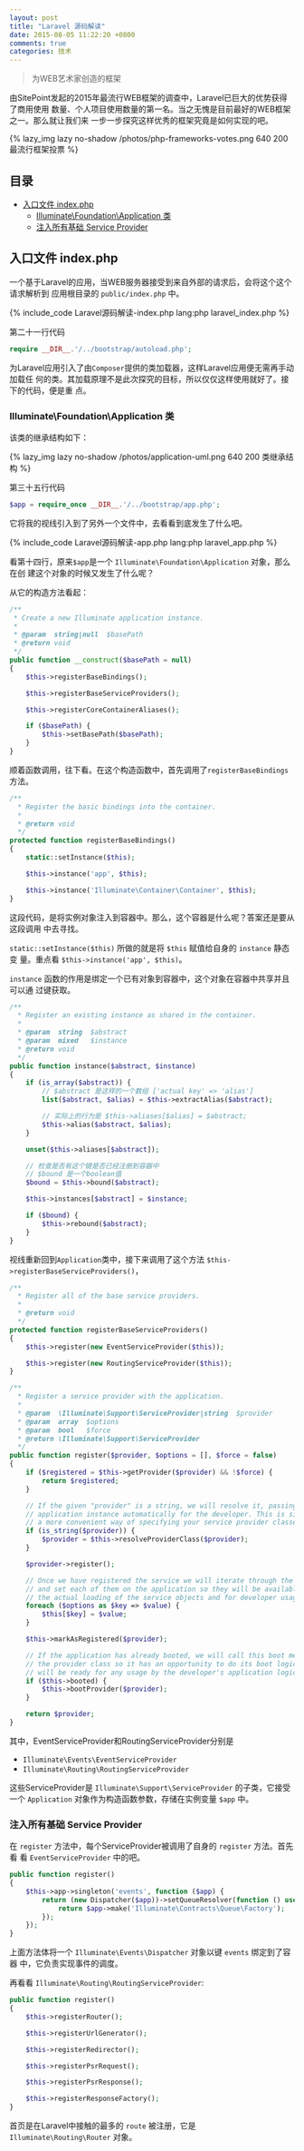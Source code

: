 ```yaml
---
layout: post
title: "Laravel 源码解读"
date: 2015-08-05 11:22:20 +0800
comments: true
categories: 技术
---
```

> 为WEB艺术家创造的框架

由SitePoint发起的2015年最流行WEB框架的调查中，Laravel已巨大的优势获得了商用使用
数量、个人项目使用数量的第一名。当之无愧是目前最好的WEB框架之一。那么就让我们来
一步一步探究这样优秀的框架究竟是如何实现的吧。

{% lazy_img lazy no-shadow /photos/php-frameworks-votes.png 640 200 最流行框架投票 %}

## 目录

+ [入口文件 index.php](#laravel-section-1)
  + [Illuminate\Foundation\Application 类](#laravel-section-1-1)
  + [注入所有基础 Service Provider](#laravel-section-1-2)

<i id="laravel-section-1"></i>
## 入口文件 index.php

一个基于Laravel的应用，当WEB服务器接受到来自外部的请求后，会将这个这个请求解析到
应用根目录的 `public/index.php` 中。

{% include_code Laravel源码解读-index.php lang:php laravel_index.php %}

第二十一行代码

``` php
require __DIR__.'/../bootstrap/autoload.php';
```

为Laravel应用引入了由`Composer`提供的类加载器，这样Laravel应用便无需再手动加载任
何的类。其加载原理不是此次探究的目标，所以仅仅这样使用就好了。接下的代码，便是重
点。

<i id="laravel-section-1-1"></i>
### Illuminate\Foundation\Application 类

该类的继承结构如下：

{% lazy_img lazy no-shadow /photos/application-uml.png 640 200 类继承结构 %}

第三十五行代码

``` php
$app = require_once __DIR__.'/../bootstrap/app.php';
```

它将我的视线引入到了另外一个文件中，去看看到底发生了什么吧。

{% include_code Laravel源码解读-app.php lang:php laravel_app.php %}

看第十四行，原来`$app`是一个 `Illuminate\Foundation\Application` 对象，那么在创
建这个对象的时候又发生了什么呢？

从它的构造方法看起：

``` php Illuminate\Foundation\Application 构造方法
/**
 * Create a new Illuminate application instance.
 *
 * @param  string|null  $basePath
 * @return void
 */
public function __construct($basePath = null)
{
    $this->registerBaseBindings();

    $this->registerBaseServiceProviders();

    $this->registerCoreContainerAliases();

    if ($basePath) {
        $this->setBasePath($basePath);
    }
}
```

顺着函数调用，往下看。在这个构造函数中，首先调用了`registerBaseBindings`方法。

``` php Illuminate\Foundation\Application#registerBaseBindings
/**
  * Register the basic bindings into the container.
  *
  * @return void
  */
protected function registerBaseBindings()
{
    static::setInstance($this);

    $this->instance('app', $this);

    $this->instance('Illuminate\Container\Container', $this);
}
```

这段代码，是将实例对象注入到容器中。那么，这个容器是什么呢？答案还是要从这段调用
中去寻找。

`static::setInstance($this)` 所做的就是将 `$this` 赋值给自身的 `instance` 静态变
量。重点看 `$this->instance('app', $this)`。

`instance` 函数的作用是绑定一个已有对象到容器中，这个对象在容器中共享并且可以通
过键获取。

``` php Illuminate\Container\Container#instance
/**
  * Register an existing instance as shared in the container.
  *
  * @param  string  $abstract
  * @param  mixed   $instance
  * @return void
  */
public function instance($abstract, $instance)
{
    if (is_array($abstract)) {
        // $abstract 是这样的一个数组 ['actual key' => 'alias']
        list($abstract, $alias) = $this->extractAlias($abstract);

        // 实际上的行为是 $this->aliases[$alias] = $abstract;
        $this->alias($abstract, $alias);
    }

    unset($this->aliases[$abstract]);

    // 检查是否有这个键是否已经注册到容器中
    // $bound 是一个boolean值
    $bound = $this->bound($abstract);

    $this->instances[$abstract] = $instance;

    if ($bound) {
        $this->rebound($abstract);
    }
}
```

视线重新回到`Application`类中，接下来调用了这个方法 `$this->registerBaseServiceProviders()`，

``` php Illuminate\Foundation\Application#registerBaseServiceProviders
/**
  * Register all of the base service providers.
  *
  * @return void
  */
protected function registerBaseServiceProviders()
{
    $this->register(new EventServiceProvider($this));

    $this->register(new RoutingServiceProvider($this));
}

/**
  * Register a service provider with the application.
  *
  * @param  \Illuminate\Support\ServiceProvider|string  $provider
  * @param  array  $options
  * @param  bool   $force
  * @return \Illuminate\Support\ServiceProvider
  */
public function register($provider, $options = [], $force = false)
{
    if ($registered = $this->getProvider($provider) && !$force) {
        return $registered;
    }

    // If the given "provider" is a string, we will resolve it, passing in the
    // application instance automatically for the developer. This is simply
    // a more convenient way of specifying your service provider classes.
    if (is_string($provider)) {
        $provider = $this->resolveProviderClass($provider);
    }

    $provider->register();

    // Once we have registered the service we will iterate through the options
    // and set each of them on the application so they will be available on
    // the actual loading of the service objects and for developer usage.
    foreach ($options as $key => $value) {
        $this[$key] = $value;
    }

    $this->markAsRegistered($provider);

    // If the application has already booted, we will call this boot method on
    // the provider class so it has an opportunity to do its boot logic and
    // will be ready for any usage by the developer's application logics.
    if ($this->booted) {
        $this->bootProvider($provider);
    }

    return $provider;
}
```

其中，EventServiceProvider和RoutingServiceProvider分别是

+ `Illuminate\Events\EventServiceProvider`
+ `Illuminate\Routing\RoutingServiceProvider`

这些ServiceProvider是 `Illuminate\Support\ServiceProvider` 的子类，它接受一个
`Application` 对象作为构造函数参数，存储在实例变量 `$app` 中。

<i id="laravel-section-1-2"></i>
### 注入所有基础 Service Provider

在 `register` 方法中，每个ServiceProvider被调用了自身的 `register` 方法。首先看
看 `EventServiceProvider` 中的吧。

``` php Illuminate\Events\EventServiceProvider#register
public function register()
{
    $this->app->singleton('events', function ($app) {
        return (new Dispatcher($app))->setQueueResolver(function () use ($app) {
            return $app->make('Illuminate\Contracts\Queue\Factory');
        });
    });
}
```

上面方法体将一个 `Illuminate\Events\Dispatcher` 对象以键 `events` 绑定到了容器
中，它负责实现事件的调度。

再看看 `Illuminate\Routing\RoutingServiceProvider`:

``` php Illuminate\Routing\RoutingServiceProvider#register
public function register()
{
    $this->registerRouter();

    $this->registerUrlGenerator();

    $this->registerRedirector();

    $this->registerPsrRequest();

    $this->registerPsrResponse();

    $this->registerResponseFactory();
}
```

首页是在Laravel中接触的最多的 `route` 被注册，它是 `Illuminate\Routing\Router`
对象。
